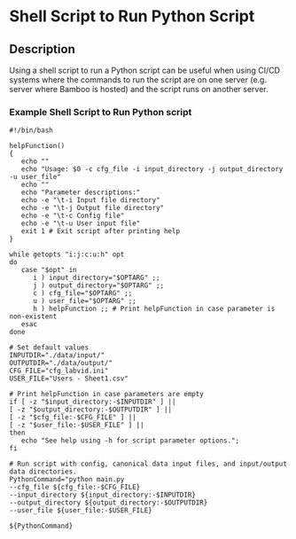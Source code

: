 # Shell Script to Run Python Script

## Description
Using a shell script to run a Python script can be useful when using CI/CD systems where the commands 
to run the script are on one server (e.g. server where Bamboo is hosted) and the script runs
on another server. 

### Example Shell Script to Run Python script
```
#!/bin/bash

helpFunction()
{
   echo ""
   echo "Usage: $0 -c cfg_file -i input_directory -j output_directory -u user_file"
   echo ""
   echo "Parameter descriptions:"
   echo -e "\t-i Input file directory"
   echo -e "\t-j Output file directory"
   echo -e "\t-c Config file"
   echo -e "\t-u User input file"
   exit 1 # Exit script after printing help
}

while getopts "i:j:c:u:h" opt
do
   case "$opt" in
      i ) input_directory="$OPTARG" ;;
      j ) output_directory="$OPTARG" ;;
      c ) cfg_file="$OPTARG" ;;
      u ) user_file="$OPTARG" ;;
      h ) helpFunction ;; # Print helpFunction in case parameter is non-existent
   esac
done

# Set default values
INPUTDIR="./data/input/"
OUTPUTDIR="./data/output/"
CFG_FILE="cfg_labvid.ini"
USER_FILE="Users - Sheet1.csv"

# Print helpFunction in case parameters are empty
if [ -z "$input_directory:-$INPUTDIR" ] || 
[ -z "$output_directory:-$OUTPUTDIR" ] || 
[ -z "$cfg_file:-$CFG_FILE" ] || 
[ -z "$user_file:-$USER_FILE" ] || 
then
   echo "See help using -h for script parameter options.";
fi

# Run script with config, canonical data input files, and input/output data directories.
PythonCommand="python main.py 
--cfg_file ${cfg_file:-$CFG_FILE} 
--input_directory ${input_directory:-$INPUTDIR} 
--output_directory ${output_directory:-$OUTPUTDIR} 
--user_file ${user_file:-$USER_FILE} 

${PythonCommand}
```
